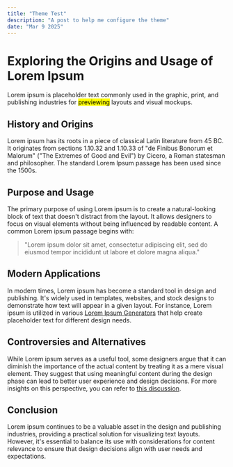 ```yaml
---
title: "Theme Test"
description: "A post to help me configure the theme"
date: "Mar 9 2025"
---
```


# Exploring the Origins and Usage of Lorem Ipsum

Lorem ipsum is placeholder text commonly used in the graphic, print, and publishing industries for <mark>previewing</mark> layouts and visual mockups.

## History and Origins

Lorem ipsum has its roots in a piece of classical Latin literature from 45 BC. It originates from sections 1.10.32 and 1.10.33 of "de Finibus Bonorum et Malorum" ("The Extremes of Good and Evil") by Cicero, a Roman statesman and philosopher. The standard Lorem Ipsum passage has been used since the 1500s.

## Purpose and Usage

The primary purpose of using Lorem ipsum is to create a natural-looking block of text that doesn't distract from the layout. It allows designers to focus on visual elements without being influenced by readable content. A common Lorem ipsum passage begins with:

> "Lorem ipsum dolor sit amet, consectetur adipiscing elit, sed do eiusmod tempor incididunt ut labore et dolore magna aliqua."

## Modern Applications

In modern times, Lorem ipsum has become a standard tool in design and publishing. It's widely used in templates, websites, and stock designs to demonstrate how text will appear in a given layout. For instance, Lorem ipsum is utilized in various [Lorem Ipsum Generators](https://loremipsum.io/) that help create placeholder text for different design needs.

## Controversies and Alternatives

While Lorem ipsum serves as a useful tool, some designers argue that it can diminish the importance of the actual content by treating it as a mere visual element. They suggest that using meaningful content during the design phase can lead to better user experience and design decisions. For more insights on this perspective, you can refer to [this discussion](https://ux.stackexchange.com/questions/73544/lorem-ipsum-for-non-latin-scripts).

## Conclusion

Lorem ipsum continues to be a valuable asset in the design and publishing industries, providing a practical solution for visualizing text layouts. However, it's essential to balance its use with considerations for content relevance to ensure that design decisions align with user needs and expectations.
